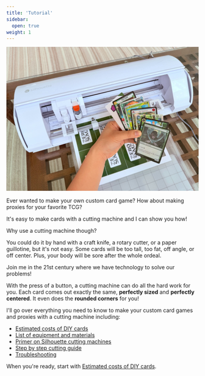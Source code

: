```yaml
---
title: 'Tutorial'
sidebar:
  open: true
weight: 1
---
```


<!-- !TODO: YouTube video -->

![](/images/display.jpg)

Ever wanted to make your own custom card game? How about making proxies for your favorite TCG?

It's easy to make cards with a cutting machine and I can show you how!

<!-- !TODO: Cameo 5 picture -->

Why use a cutting machine though?

You could do it by hand with a craft knife, a rotary cutter, or a paper guillotine, but it's not easy. Some cards will be too tall, too fat, off angle, or off center. Plus, your body will be sore after the whole ordeal.

Join me in the 21st century where we have technology to solve our problems!

With the press of a button, a cutting machine can do all the hard work for you. Each card comes out exactly the same, **perfectly sized** and **perfectly centered**. It even does the **rounded corners** for you!

<!-- !TODO: Picture of a lot of cards with Cameo 5 -->

I'll go over everything you need to know to make your custom card games and proxies with a cutting machine including:

* [Estimated costs of DIY cards](costs/)
* [List of equipment and materials](supplies/)
* [Primer on Silhouette cutting machines](primer/)
* [Step by step cutting guide](guide/)
* [Troubleshooting](troubleshooting/)

When you're ready, start with [Estimated costs of DIY cards](costs/).